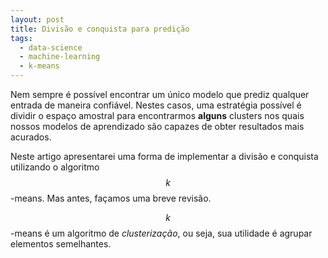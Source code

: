 ```yaml
---
layout: post
title: Divisão e conquista para predição
tags:
  - data-science
  - machine-learning
  - k-means
---
```


<script type="text/javascript" src="https://cdnjs.cloudflare.com/ajax/libs/mathjax/2.7.1/MathJax.js?config=TeX-AMS-MML_HTMLorMML"></script>

Nem sempre é possível encontrar um único modelo que prediz qualquer entrada de maneira confiável. Nestes casos, uma estratégia possível é dividir o espaço amostral para encontrarmos **alguns** clusters nos quais nossos modelos de aprendizado são capazes de obter resultados mais acurados.

Neste artigo apresentarei uma forma de implementar a divisão e conquista utilizando o algoritmo $$k$$-means. Mas antes, façamos uma breve revisão.

$$k$$-means é um algoritmo de *clusterização*, ou seja, sua utilidade é agrupar elementos semelhantes.
